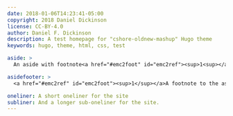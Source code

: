 ```yaml
---
date: 2018-01-06T14:23:41-05:00
copyright: 2018 Daniel Dickinson
license: CC-BY-4.0
author: Daniel F. Dickinson
description: A test homepage for "cshore-oldnew-mashup" Hugo theme
keywords: hugo, theme, html, css, test

aside: >
  An aside with footnote<a href="#emc2foot" id="emc2ref"><sup>1<sup></a>.  Having an aside is optional.  Handy for a  quirky comment on a personal site.

asidefooter: >
  <a href="#emc2ref" id="emc2foot"><sup>1</sup></a>A footnote to the aside.  Using a footnote to the aside is optional.

oneliner: A short oneliner for the site
subliner: And a longer sub-oneliner for the site.
---
```

